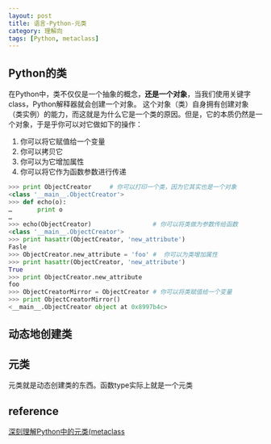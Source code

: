 ```yaml
---
layout: post
title: 语言-Python-元类
category: 理解向
tags: [Python, metaclass]
---
```

## Python的类
在Python中，类不仅仅是一个抽象的概念，**还是一个对象**，当我们使用关键字class，Python解释器就会创建一个对象。
这个对象（类）自身拥有创建对象（类实例）的能力，而这就是为什么它是一个类的原因。但是，它的本质仍然是一个对象，于是乎你可以对它做如下的操作：
1. 你可以将它赋值给一个变量
2. 你可以拷贝它
3. 你可以为它增加属性
4. 你可以将它作为函数参数进行传递
```python
>>> print ObjectCreator     # 你可以打印一个类，因为它其实也是一个对象
<class '__main__.ObjectCreator'>
>>> def echo(o):
…       print o
…
>>> echo(ObjectCreator)                 # 你可以将类做为参数传给函数
<class '__main__.ObjectCreator'>
>>> print hasattr(ObjectCreator, 'new_attribute')
Fasle
>>> ObjectCreator.new_attribute = 'foo' #  你可以为类增加属性
>>> print hasattr(ObjectCreator, 'new_attribute')
True
>>> print ObjectCreator.new_attribute
foo
>>> ObjectCreatorMirror = ObjectCreator # 你可以将类赋值给一个变量
>>> print ObjectCreatorMirror()
<__main__.ObjectCreator object at 0x8997b4c>
```

## 动态地创建类

## 元类
元类就是动态创建类的东西。函数type实际上就是一个元类

## reference
[深刻理解Python中的元类(metaclass](http://blog.jobbole.com/21351/)
